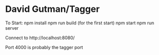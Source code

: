 # David Gutman/Tagger

To Start:
npm install
npm run build (for the first start)
npm start
npm run server


Connect to http://localhost:8080/

Port 4000 is probably the tagger port
